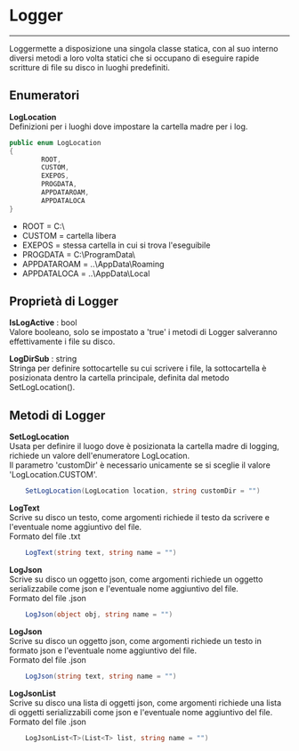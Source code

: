 # Logger
---------------

Loggermette a disposizione una singola classe statica, con al suo interno diversi metodi a loro volta statici che si occupano di eseguire rapide scritture di file su disco in luoghi predefiniti.

## Enumeratori
**LogLocation**\
Definizioni per i luoghi dove impostare la cartella madre per i log.
```C#
public enum LogLocation
{   
        ROOT,
        CUSTOM,
        EXEPOS,
        PROGDATA,
        APPDATAROAM,
        APPDATALOCA
}
```
- ROOT = C:\
- CUSTOM = cartella libera
- EXEPOS = stessa cartella in cui si trova l'eseguibile
- PROGDATA = C:\ProgramData\
- APPDATAROAM = ..\AppData\Roaming
- APPDATALOCA = ..\AppData\Local



## Proprietà di Logger

**IsLogActive** : bool\
Valore booleano, solo se impostato a 'true' i metodi di Logger salveranno effettivamente i file su disco.

**LogDirSub** : string\
Stringa per definire sottocartelle su cui scrivere i file, la sottocartella è posizionata dentro la cartella principale, definita dal metodo SetLogLocation().



## Metodi di Logger

**SetLogLocation**\
Usata per definire il luogo dove è posizionata la cartella madre di logging, richiede un valore dell'enumeratore LogLocation.\
Il parametro 'customDir' è necessario unicamente se si sceglie il valore 'LogLocation.CUSTOM'.
```C#
	SetLogLocation(LogLocation location, string customDir = "")
```

**LogText**\
Scrive su disco un testo, come argomenti richiede il testo da scrivere e l'eventuale nome aggiuntivo del file.\
Formato del file .txt
```C#
	LogText(string text, string name = "")
```

**LogJson**\
Scrive su disco un oggetto json, come argomenti richiede un oggetto serializzabile come json e l'eventuale nome aggiuntivo del file.\
Formato del file .json
```C#
	LogJson(object obj, string name = "")
```

**LogJson**\
Scrive su disco un oggetto json, come argomenti richiede un testo in formato json e l'eventuale nome aggiuntivo del file.\
Formato del file .json
```C#
	LogJson(string text, string name = "")
```

**LogJsonList**\
Scrive su disco una lista di oggetti json, come argomenti richiede una lista di oggetti serializzabili come json e l'eventuale nome aggiuntivo del file.\
Formato del file .json
```C#
	LogJsonList<T>(List<T> list, string name = "")
```
